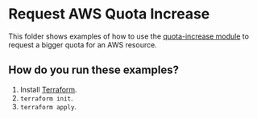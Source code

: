 # Request AWS Quota Increase

This folder shows examples of how to use the [quota-increase module](/modules/quota-increase) to request a bigger quota for an AWS resource.


## How do you run these examples?

1. Install [Terraform](https://www.terraform.io/).
1. `terraform init`.
1. `terraform apply`.

